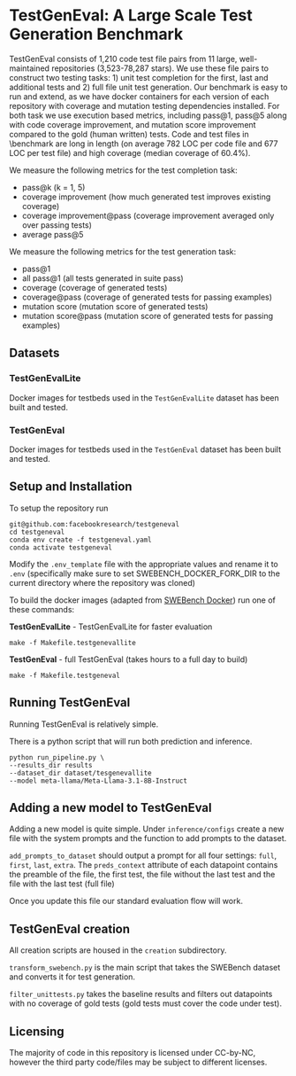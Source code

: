 # TestGenEval: A Large Scale Test Generation Benchmark


TestGenEval consists of 1,210 code test file pairs from 11 large, well-maintained repositories (3,523-78,287 stars). We use these file pairs to construct two testing tasks: 1) unit test completion for the first, last and additional tests and 2) full file unit test generation. Our benchmark is easy to run and extend, as we have docker containers for each version of each repository with coverage and mutation testing dependencies installed. For both task we use execution based metrics, including pass@1, pass@5 along with code coverage improvement, and mutation score improvement compared to the gold (human written) tests. Code and test files in \benchmark are long in length (on average 782 LOC per code file and 677 LOC per test file) and high coverage (median coverage of 60.4\%).

We measure the following metrics for the test completion task:
- pass@k (k = 1, 5)
- coverage improvement (how much generated test improves existing coverage)
- coverage improvement@pass (coverage improvement averaged only over passing tests)
- average pass@5

We measure the following metrics for the test generation task:
- pass@1
- all pass@1 (all tests generated in suite pass)
- coverage (coverage of generated tests)
- coverage@pass (coverage of generated tests for passing examples)
- mutation score (mutation score of generated tests)
- mutation score@pass (mutation score of generated tests for passing examples)

## Datasets

### TestGenEvalLite
Docker images for testbeds used in the `TestGenEvalLite` dataset has been built and tested.

### TestGenEval
Docker images for testbeds used in the `TestGenEval` dataset has been built and tested.

## Setup and Installation

To setup the repository run
```
git@github.com:facebookresearch/testgeneval
cd testgeneval
conda env create -f testgeneval.yaml
conda activate testgeneval
```

Modify the `.env_template` file with the appropriate values and rename it to `.env` (specifically make sure to set SWEBENCH_DOCKER_FORK_DIR to the current directory where the repository was cloned)

To build the docker images (adapted from [SWEBench Docker](https://github.com/aorwall/SWE-bench-docker/tree/main/docker)) run one of these commands:

**TestGenEvalLite** - TestGenEvalLite for faster evaluation
```
make -f Makefile.testgenevallite
```

**TestGenEval** - full TestGenEval (takes hours to a full day to build)
```
make -f Makefile.testgeneval
```

## Running TestGenEval

Running TestGenEval is relatively simple.

There is a python script that will run both prediction and inference.

```
python run_pipeline.py \
--results_dir results
--dataset_dir dataset/tesgenevallite
--model meta-llama/Meta-Llama-3.1-8B-Instruct
```

## Adding a new model to TestGenEval

Adding a new model is quite simple. Under `inference/configs` create a new file with the system prompts and the function to add prompts to the dataset.

`add_prompts_to_dataset` should output a prompt for all four settings: `full`, `first`, `last`, `extra`. The `preds_context` attribute of each datapoint contains the preamble of the file, the first test, the file without the last test and the file with the last test (full file)

Once you update this file our standard evaluation flow will work.

## TestGenEval creation

All creation scripts are housed in the `creation` subdirectory.

`transform_swebench.py` is the main script that takes the SWEBench dataset and converts it for test generation.

`filter_unittests.py` takes the baseline results and filters out datapoints with no coverage of gold tests (gold tests must cover the code under test).

## Licensing

The majority of code in this repository is licensed under CC-by-NC, however the third party code/files may be subject to different licenses.
